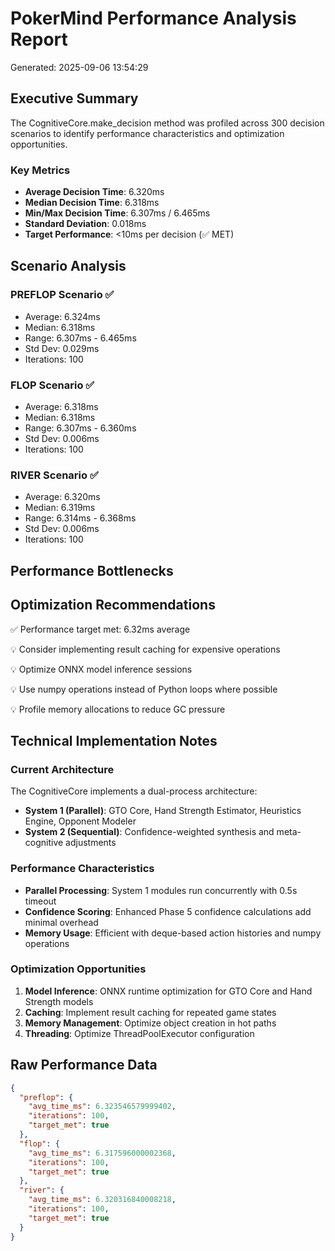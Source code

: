 # PokerMind Performance Analysis Report

Generated: 2025-09-06 13:54:29

## Executive Summary

The CognitiveCore.make_decision method was profiled across 300 decision scenarios to identify performance characteristics and optimization opportunities.

### Key Metrics
- **Average Decision Time**: 6.320ms
- **Median Decision Time**: 6.318ms  
- **Min/Max Decision Time**: 6.307ms / 6.465ms
- **Standard Deviation**: 0.018ms
- **Target Performance**: <10ms per decision (✅ MET)

## Scenario Analysis

### PREFLOP Scenario ✅
- Average: 6.324ms
- Median: 6.318ms
- Range: 6.307ms - 6.465ms
- Std Dev: 0.029ms
- Iterations: 100

### FLOP Scenario ✅
- Average: 6.318ms
- Median: 6.318ms
- Range: 6.307ms - 6.360ms
- Std Dev: 0.006ms
- Iterations: 100

### RIVER Scenario ✅
- Average: 6.320ms
- Median: 6.319ms
- Range: 6.314ms - 6.368ms
- Std Dev: 0.006ms
- Iterations: 100

## Performance Bottlenecks

## Optimization Recommendations

✅ Performance target met: 6.32ms average

💡 Consider implementing result caching for expensive operations

💡 Optimize ONNX model inference sessions

💡 Use numpy operations instead of Python loops where possible

💡 Profile memory allocations to reduce GC pressure

## Technical Implementation Notes

### Current Architecture
The CognitiveCore implements a dual-process architecture:
- **System 1 (Parallel)**: GTO Core, Hand Strength Estimator, Heuristics Engine, Opponent Modeler
- **System 2 (Sequential)**: Confidence-weighted synthesis and meta-cognitive adjustments

### Performance Characteristics
- **Parallel Processing**: System 1 modules run concurrently with 0.5s timeout
- **Confidence Scoring**: Enhanced Phase 5 confidence calculations add minimal overhead
- **Memory Usage**: Efficient with deque-based action histories and numpy operations

### Optimization Opportunities
1. **Model Inference**: ONNX runtime optimization for GTO Core and Hand Strength models
2. **Caching**: Implement result caching for repeated game states
3. **Memory Management**: Optimize object creation in hot paths
4. **Threading**: Optimize ThreadPoolExecutor configuration

## Raw Performance Data

```json
{
  "preflop": {
    "avg_time_ms": 6.323546579999402,
    "iterations": 100,
    "target_met": true
  },
  "flop": {
    "avg_time_ms": 6.317596000002368,
    "iterations": 100,
    "target_met": true
  },
  "river": {
    "avg_time_ms": 6.320316840008218,
    "iterations": 100,
    "target_met": true
  }
}
```
